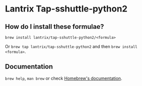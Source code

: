# Lantrix Tap-sshuttle-python2

## How do I install these formulae?
`brew install lantrix/tap-sshuttle-python2/<formula>`

Or `brew tap lantrix/tap-sshuttle-python2` and then `brew install <formula>`.

## Documentation
`brew help`, `man brew` or check [Homebrew's documentation](https://docs.brew.sh).
